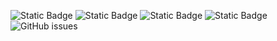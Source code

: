 ![Static Badge](https://img.shields.io/badge/blacklists-60-000000) ![Static Badge](https://img.shields.io/badge/blacklisted-3175891-cc0000) ![Static Badge](https://img.shields.io/badge/whitelisted-2243-00CC00) ![Static Badge](https://img.shields.io/badge/streaming_blacklist-28107-000000) ![GitHub issues](https://img.shields.io/github/issues/fabriziosalmi/blacklists)

